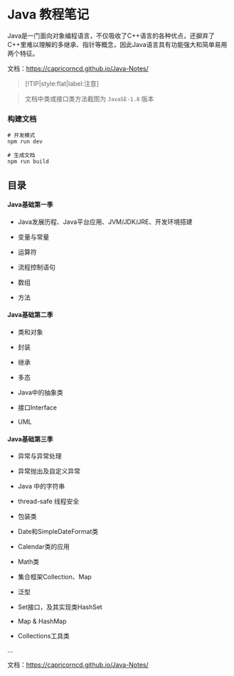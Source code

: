 # Java 教程笔记

Java是一门面向对象编程语言，不仅吸收了C++语言的各种优点，还摒弃了C++里难以理解的多继承、指针等概念，因此Java语言具有功能强大和简单易用两个特征。

文档：https://capricorncd.github.io/Java-Notes/

> [!TIP|style:flat|label:注意]

> 文档中类或接口类方法截图为 `JavaSE-1.8` 版本

### 构建文档

```
# 开发模式
npm run dev

# 生成文档
npm run build
```

## 目录

#### Java基础第一季

* Java发展历程、Java平台应用、JVM/JDK/JRE、开发环境搭建

* 变量与常量

* 运算符

* 流程控制语句

* 数组

* 方法

#### Java基础第二季

* 类和对象

* 封装

* 继承

* 多态

* Java中的抽象类

* 接口Interface

* UML

#### Java基础第三季

* 异常与异常处理

* 异常抛出及自定义异常

* Java 中的字符串

* thread-safe 线程安全

* 包装类

* Date和SimpleDateFormat类

* Calendar类的应用

* Math类

* 集合框架Collection、Map

* 泛型

* Set接口，及其实现类HashSet

* Map & HashMap

* Collections工具类

...

文档：https://capricorncd.github.io/Java-Notes/
